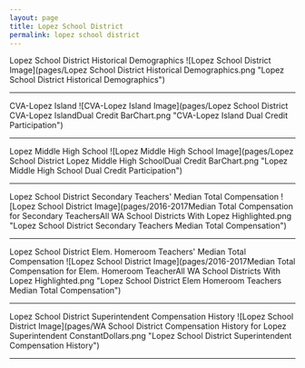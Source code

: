```yaml
---
layout: page
title: Lopez School District
permalink: lopez school district
---
```



Lopez School District Historical Demographics
![Lopez School District Image](pages/Lopez School District Historical Demographics.png "Lopez School District Historical Demographics")

___

CVA-Lopez Island
![CVA-Lopez Island Image](pages/Lopez School District CVA-Lopez IslandDual Credit BarChart.png "CVA-Lopez Island Dual Credit Participation")

___

Lopez Middle High School
![Lopez Middle High School Image](pages/Lopez School District Lopez Middle High SchoolDual Credit BarChart.png "Lopez Middle High School Dual Credit Participation")

___

Lopez School District Secondary Teachers' Median Total Compensation
![Lopez School District Image](pages/2016-2017Median Total Compensation for Secondary TeachersAll WA School Districts With Lopez Highlighted.png "Lopez School District Secondary Teachers Median Total Compensation")

___

Lopez School District Elem. Homeroom Teachers' Median Total Compensation
![Lopez School District Image](pages/2016-2017Median Total Compensation for Elem. Homeroom TeacherAll WA School Districts With Lopez Highlighted.png "Lopez School District Elem Homeroom Teachers Median Total Compensation")

___

Lopez School District Superintendent Compensation History
![Lopez School District Image](pages/WA School District Compensation History for Lopez Superintendent ConstantDollars.png "Lopez School District Superintendent Compensation History")

___

